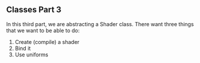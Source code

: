 ## Classes Part 3
In this third part, we are abstracting a Shader class. There want three things that we want to be able to do:
 1. Create (compile) a shader
 2. Bind it
 3. Use uniforms
 